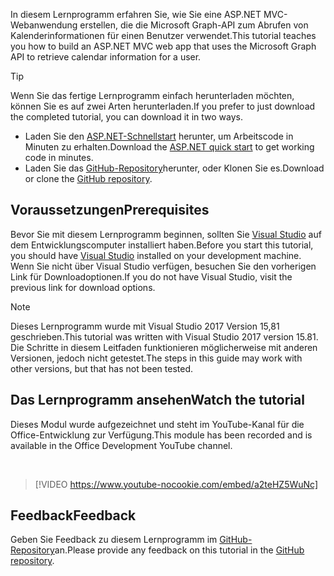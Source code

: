 <!-- markdownlint-disable MD002 MD041 -->

<span data-ttu-id="37186-101">In diesem Lernprogramm erfahren Sie, wie Sie eine ASP.NET MVC-Webanwendung erstellen, die die Microsoft Graph-API zum Abrufen von Kalenderinformationen für einen Benutzer verwendet.</span><span class="sxs-lookup"><span data-stu-id="37186-101">This tutorial teaches you how to build an ASP.NET MVC web app that uses the Microsoft Graph API to retrieve calendar information for a user.</span></span>

> [!TIP]
> <span data-ttu-id="37186-102">Wenn Sie das fertige Lernprogramm einfach herunterladen möchten, können Sie es auf zwei Arten herunterladen.</span><span class="sxs-lookup"><span data-stu-id="37186-102">If you prefer to just download the completed tutorial, you can download it in two ways.</span></span>
>
> - <span data-ttu-id="37186-103">Laden Sie den [ASP.NET-Schnellstart](https://developer.microsoft.com/graph/quick-start?platform=option-dotnet) herunter, um Arbeitscode in Minuten zu erhalten.</span><span class="sxs-lookup"><span data-stu-id="37186-103">Download the [ASP.NET quick start](https://developer.microsoft.com/graph/quick-start?platform=option-dotnet) to get working code in minutes.</span></span>
> - <span data-ttu-id="37186-104">Laden Sie das [GitHub-Repository](https://github.com/microsoftgraph/msgraph-training-aspnetmvcapp)herunter, oder Klonen Sie es.</span><span class="sxs-lookup"><span data-stu-id="37186-104">Download or clone the [GitHub repository](https://github.com/microsoftgraph/msgraph-training-aspnetmvcapp).</span></span>

## <a name="prerequisites"></a><span data-ttu-id="37186-105">Voraussetzungen</span><span class="sxs-lookup"><span data-stu-id="37186-105">Prerequisites</span></span>

<span data-ttu-id="37186-106">Bevor Sie mit diesem Lernprogramm beginnen, sollten Sie [Visual Studio](https://visualstudio.microsoft.com/vs/) auf dem Entwicklungscomputer installiert haben.</span><span class="sxs-lookup"><span data-stu-id="37186-106">Before you start this tutorial, you should have [Visual Studio](https://visualstudio.microsoft.com/vs/) installed on your development machine.</span></span> <span data-ttu-id="37186-107">Wenn Sie nicht über Visual Studio verfügen, besuchen Sie den vorherigen Link für Downloadoptionen.</span><span class="sxs-lookup"><span data-stu-id="37186-107">If you do not have Visual Studio, visit the previous link for download options.</span></span>

> [!NOTE]
> <span data-ttu-id="37186-108">Dieses Lernprogramm wurde mit Visual Studio 2017 Version 15,81 geschrieben.</span><span class="sxs-lookup"><span data-stu-id="37186-108">This tutorial was written with Visual Studio 2017 version 15.81.</span></span> <span data-ttu-id="37186-109">Die Schritte in diesem Leitfaden funktionieren möglicherweise mit anderen Versionen, jedoch nicht getestet.</span><span class="sxs-lookup"><span data-stu-id="37186-109">The steps in this guide may work with other versions, but that has not been tested.</span></span>

## <a name="watch-the-tutorial"></a><span data-ttu-id="37186-110">Das Lernprogramm ansehen</span><span class="sxs-lookup"><span data-stu-id="37186-110">Watch the tutorial</span></span>

<span data-ttu-id="37186-111">Dieses Modul wurde aufgezeichnet und steht im YouTube-Kanal für die Office-Entwicklung zur Verfügung.</span><span class="sxs-lookup"><span data-stu-id="37186-111">This module has been recorded and is available in the Office Development YouTube channel.</span></span>

<!-- markdownlint-disable MD033 MD034 -->
<br/>

> [!VIDEO https://www.youtube-nocookie.com/embed/a2teHZ5WuNc]
<!-- markdownlint-enable MD033 MD034 -->

## <a name="feedback"></a><span data-ttu-id="37186-112">Feedback</span><span class="sxs-lookup"><span data-stu-id="37186-112">Feedback</span></span>

<span data-ttu-id="37186-113">Geben Sie Feedback zu diesem Lernprogramm im [GitHub-Repository](https://github.com/microsoftgraph/msgraph-training-aspnetmvcapp)an.</span><span class="sxs-lookup"><span data-stu-id="37186-113">Please provide any feedback on this tutorial in the [GitHub repository](https://github.com/microsoftgraph/msgraph-training-aspnetmvcapp).</span></span>
